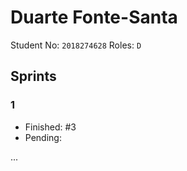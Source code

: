 # Duarte Fonte-Santa

Student No: `2018274628`
Roles: `D`

## Sprints

### 1

* Finished: #3
* Pending:

...

